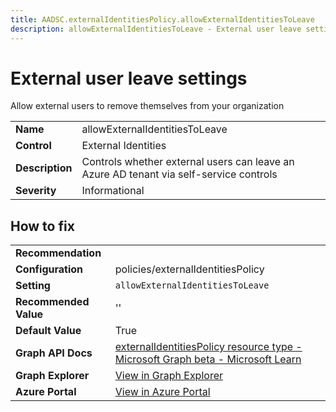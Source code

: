 ```yaml
---
title: AADSC.externalIdentitiesPolicy.allowExternalIdentitiesToLeave
description: allowExternalIdentitiesToLeave - External user leave settings
---
```


# External user leave settings

Allow external users to remove themselves from your organization

| | |
|-|-|
| **Name** | allowExternalIdentitiesToLeave |
| **Control** | External Identities |
| **Description** | Controls whether external users can leave an Azure AD tenant via self-service controls |
| **Severity** | Informational |

## How to fix
| | |
|-|-|
| **Recommendation** |  |
| **Configuration** | policies/externalIdentitiesPolicy |
| **Setting** | `allowExternalIdentitiesToLeave` |
| **Recommended Value** | '' |
| **Default Value** | True |
| **Graph API Docs** | [externalIdentitiesPolicy resource type - Microsoft Graph beta - Microsoft Learn](https://learn.microsoft.com/en-us/graph/api/resources/externalidentitiespolicy) |
| **Graph Explorer** | [View in Graph Explorer](https://developer.microsoft.com/en-us/graph/graph-explorer?request=policies/externalIdentitiesPolicy&method=GET&version=beta&GraphUrl=https://graph.microsoft.com) |
| **Azure Portal** | [View in Azure Portal](https://portal.azure.com/#view/Microsoft_AAD_IAM/CompanyRelationshipsMenuBlade/~/Settings) | 


